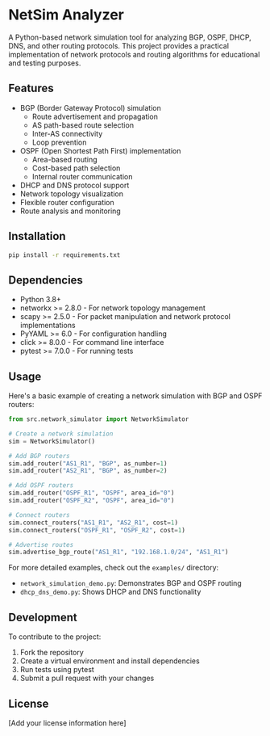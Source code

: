 # NetSim Analyzer

A Python-based network simulation tool for analyzing BGP, OSPF, DHCP, DNS, and other routing protocols. This project provides a practical implementation of network protocols and routing algorithms for educational and testing purposes.

## Features

- BGP (Border Gateway Protocol) simulation
  - Route advertisement and propagation
  - AS path-based route selection
  - Inter-AS connectivity
  - Loop prevention
- OSPF (Open Shortest Path First) implementation
  - Area-based routing
  - Cost-based path selection
  - Internal router communication
- DHCP and DNS protocol support
- Network topology visualization
- Flexible router configuration
- Route analysis and monitoring

## Installation

```bash
pip install -r requirements.txt
```

## Dependencies

- Python 3.8+
- networkx >= 2.8.0 - For network topology management
- scapy >= 2.5.0 - For packet manipulation and network protocol implementations
- PyYAML >= 6.0 - For configuration handling
- click >= 8.0.0 - For command line interface
- pytest >= 7.0.0 - For running tests

## Usage

Here's a basic example of creating a network simulation with BGP and OSPF routers:

```python
from src.network_simulator import NetworkSimulator

# Create a network simulation
sim = NetworkSimulator()

# Add BGP routers
sim.add_router("AS1_R1", "BGP", as_number=1)
sim.add_router("AS2_R1", "BGP", as_number=2)

# Add OSPF routers
sim.add_router("OSPF_R1", "OSPF", area_id="0")
sim.add_router("OSPF_R2", "OSPF", area_id="0")

# Connect routers
sim.connect_routers("AS1_R1", "AS2_R1", cost=1)
sim.connect_routers("OSPF_R1", "OSPF_R2", cost=1)

# Advertise routes
sim.advertise_bgp_route("AS1_R1", "192.168.1.0/24", "AS1_R1")
```

For more detailed examples, check out the `examples/` directory:
- `network_simulation_demo.py`: Demonstrates BGP and OSPF routing
- `dhcp_dns_demo.py`: Shows DHCP and DNS functionality

## Development

To contribute to the project:

1. Fork the repository
2. Create a virtual environment and install dependencies
3. Run tests using pytest
4. Submit a pull request with your changes

## License

[Add your license information here]
